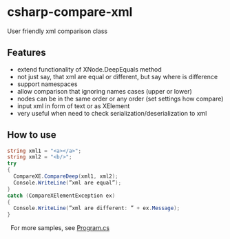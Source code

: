 # csharp-compare-xml
User friendly xml comparison class

## Features
-   extend functionality of XNode.DeepEquals method
-   not just say, that xml are equal or different, but say where is difference
-   support namespaces
-   allow comparison that ignoring names cases (upper or lower)
-   nodes can be in the same order or any order (set settings how compare)
-   input xml in form of text or as XElement
-   very useful when need to check serialization/deserialization to xml

## How to use
```csharp
string xml1 = "<a></a>";
string xml2 = "<b/>";
try
{
  CompareXE.CompareDeep(xml1, xml2);
  Console.WriteLine(”xml are equal”);
}
catch (CompareXElementException ex)
{
  Console.WriteLine(”xml are different: ” + ex.Message);
}
```
 
For more samples, see [Program.cs](Program.cs)
